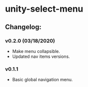 # unity-select-menu

## Changelog:

### v0.2.0 (03/18/2020)
- Make menu collapsible.
- Updated nav items versions. 

### v0.1.1
- Basic global navigation menu.
